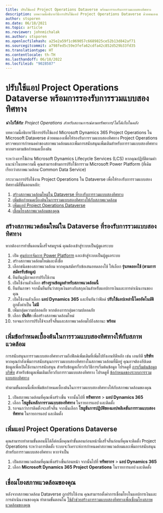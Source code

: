 ```yaml
---
title: ปรับใช้แอป Project Operations Dataverse พร้อมการรองรับการรวมแบบสองทิศทาง
description: บทความนี้อธิบายวิธีการปรับใช้แอป Project Operations Dataverse ด้วยตนเองเพื่อให้รองรับการรวมแบบสองทิศทาง
author: stsporen
ms.date: 06/18/2021
ms.topic: article
ms.reviewer: johnmichalak
ms.author: stsporen
ms.openlocfilehash: a25e2a59f1c069057c6689825ce52b13d842af71
ms.sourcegitcommit: a798fed5c59e3fefa62cdfa42c852d529b33fd35
ms.translationtype: HT
ms.contentlocale: th-TH
ms.lasthandoff: 06/18/2022
ms.locfileid: "9028587"
---
```

# <a name="manually-deploy-the-project-operations-dataverse-app-with-dual-write-support"></a>ปรับใช้แอป Project Operations Dataverse พร้อมการรองรับการรวมแบบสองทิศทาง

_**นำไปใช้กับ:** Project Operations สำหรับสถานการณ์ตามทรัพยากร/ไม่ได้เก็บในคลัง_

บทความนี้อธิบายวิธีการปรับใช้แอป Microsoft Dynamics 365 Project Operations ใน Microsoft Dataverse ด้วยตนเองเพื่อให้รองรับการรวมแบบสองทิศทาง Project Operations ตรวจพบการกำหนดค่าของสภาพแวดล้อมและเพิ่มการสนับสนุนเพิ่มเติมสำหรับการรวมแบบสองทิศทางหากตรงตามข้อกำหนดเบื้องต้น

ระหว่างการใช้ผ่าน Microsoft Dynamics Lifecycle Services (LCS) หากคุณปฏิบัติตามคำแนะนำในบทความนี้ คุณสามารถข้ามการปรับใช้การรวม Microsoft Power Platform (ที่เดิมเรียกว่าสภาพแวดล้อม Common Data Service)

กระบวนการปรับใช้งาน Project Operations ใน Dataverse เพื่อให้รองรับการรวมแบบสองทิศทางมีสี่ขั้นตอนหลัก:

1. [สร้างสภาพแวดล้อมใหม่ใน Dataverse ที่รองรับการรวมแบบสองทิศทาง](#create)
2. [เพิ่มข้อกำหนดเบื้องต้นในการรวมแบบสองทิศทางให้กับสภาพแวดล้อม](#prerequisites)
3. [เพิ่มแอป Project Operations Dataverse](#dataverse)
4. [เชื่อมโยงสภาพแวดล้อมของคุณ](#link)

## <a name="create-a-new-environment-in-dataverse-that-supports-dual-write"></a><a name="create"></a>สร้างสภาพแวดล้อมใหม่ใน Dataverse ที่รองรับการรวมแบบสองทิศทาง

หากต้องการทำขั้นตอนนี้เสร็จสมบูรณ์ คุณต้องเข้าสู่ระบบเป็นผู้ดูแลระบบ

1. เปิด [ศูนย์การจัดการ Power Platform](https://admin.powerplatform.com) และเข้าสู่ระบบเป็นผู้ดูแลระบบ
2. สร้างสภาพแวดล้อมใหม่และตั้งชื่อ
3. เลือกชนิดของสภาพแวดล้อม หากคุณสมัครรับข้อเสนอทดลองใช้ ให้เลือก **รุ่นทดลองใช้ (ตามการสมัครรับข้อมูล)**
4. ยืนยันภูมิภาคการปรับใช้งาน
5. เปิดใช้งานตัวเลือก **สร้างฐานข้อมูลสำหรับสภาพแวดล้อมนี้** 
6. ยืนยันภาษา จากนั้นยืนยันว่าสกุลเงินตรงกับสกุลเงินสำหรับแอปการเงินและการดำเนินงานของคุณ
7. เปิดใช้งานตัวเลือก **แอป Dynamics 365** และยืนยันว่าฟิลด์ **ปรับใช้แอปเหล่านี้โดยอัตโนมัติ** ถูกตั้งค่าเป็น **ไม่มี**
8. เพิ่มกลุ่มความปลอดภัย หากต้องการกลุ่มความปลอดภัย
9. เลือก **บันทึก** เพื่อสร้างสภาพแวดล้อมใหม่
10. รอจนกว่าการปรับใช้จะเสร็จสิ้นและสภาพแวดล้อมไปถึงสถานะ **พร้อม**

## <a name="add-dual-write-prerequisites-to-the-environment"></a><a name="prerequisites"></a>เพิ่มข้อกำหนดเบื้องต้นในการรวมแบบสองทิศทางให้กับสภาพแวดล้อม

การสนับสนุนการรวมแบบสองทิศทางรวมถึงฟิลด์เพิ่มเติมที่เพิ่มไปยังเอนทิตีหลัก เช่น เอนทิตี **บริษัท** หากคุณกำลังเพิ่มการสนับสนุนการรวมแบบสองทิศทางในสภาพแวดล้อมที่มีอยู่ คุณอาจต้องอัปเดตข้อมูลเพื่อเปิดใช้งานการสนับสนุน สำหรับข้อมูลเกี่ยวกับวิธีการเริ่มต้นข้อมูล โปรดดูที่ [การเริ่มต้นข้อมูลบริษัท](/dynamics365/fin-ops-core/dev-itpro/data-entities/dual-write/bootstrap-company-data) สำหรับข้อมูลเพิ่มเติมเกี่ยวกับการรวมแบบสองทิศทาง โปรดดูที่ [ข้อกำหนดของระบบการรวมแบบสองทิศทาง](/dynamics365/fin-ops-core/dev-itpro/data-entities/dual-write/dual-write-system-req)

ทำตามขั้นตอนนี้เพื่อเพิ่มข้อกำหนดเบื้องต้นในการรวมแบบสองทิศทางให้กับสภาพแวดล้อมของคุณ

1. เปิดสภาพแวดล้อมที่คุณเพิ่งสร้างขึ้น จากนั้นไปที่ **ทรัพยากร** \> **แอป Dynamics 365**
2. เลือก **โซลูชันหลักการรวมแบบสองทิศทาง** ในรายการแอป และติดตั้ง
3. รอจนกว่าการติดตั้งจะเสร็จสิ้น จากนั้นเลือก **โซลูชันการปฏิบัติของแอปพลิเคชันการรวมแบบสองทิศทาง** ในรายการแอป และติดตั้ง

## <a name="add-the-project-operations-dataverse-app"></a><a name="dataverse"></a>เพิ่มแอป Project Operations Dataverse

คุณสามารถทำตามขั้นตอนนี้ได้ก็ต่อเมื่อคุณทำขั้นตอนก่อนหน้านี้เสร็จสิ้นก่อนที่คุณจะติดตั้ง Project Operations ระหว่างการติดตั้ง ระบบจะวิเคราะห์การกำหนดค่าสภาพแวดล้อมและเพิ่มการสนับสนุนสำหรับการรวมแบบสองทิศทาง หากจำเป็น

1. เปิดสภาพแวดล้อมที่คุณเพิ่งสร้างขึ้นก่อนหน้า จากนั้นไปที่ **ทรัพยากร** \> **แอป Dynamics 365**
2. เลือก **Microsoft Dynamics 365 Project Operations** ในรายการแอป และติดตั้ง

## <a name="link-your-environments"></a><a name="link"></a>เชื่อมโยงสภาพแวดล้อมของคุณ

หลังจากสภาพแวดล้อม Dataverse ถูกปรับใช้งาน คุณสามารถตั้งค่าการเชื่อมโยงในแอปการเงินและการดำเนินงานของคุณ ทำตามขั้นตอนใน [ใช้ตัวช่วยสร้างการรวมแบบสองทิศทางเพื่อเชื่อมโยงสภาพแวดล้อมของคุณ](/dynamics365/fin-ops-core/dev-itpro/data-entities/dual-write/link-your-environment)
